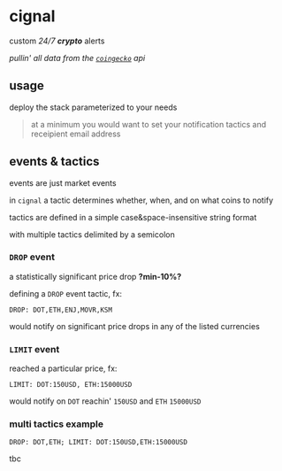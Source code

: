 # cignal

custom *24/7* **_crypto_** alerts

*pullin' all data from the [`coingecko`](https://www.coingecko.com/api/documentations/v3) api*

## usage

deploy the stack parameterized to your needs

> at a minimum you would want to set your notification tactics and receipient email address

## events & tactics

events are just market events

in `cignal` a tactic determines whether, when, and on what coins to notify

tactics are defined in a simple case&space-insensitive string format

with multiple tactics delimited by a semicolon

### `DROP` event

a statistically significant price drop **?min-10%?**

defining a `DROP` event tactic, fx:

```
DROP: DOT,ETH,ENJ,MOVR,KSM
```

would notify on significant price drops in any of the listed currencies

### `LIMIT` event

reached a particular price, fx:

```
LIMIT: DOT:150USD, ETH:15000USD
```

would notify on `DOT` reachin' `150USD` and `ETH` `15000USD`

### multi tactics example

```
DROP: DOT,ETH; LIMIT: DOT:150USD,ETH:15000USD
```

tbc